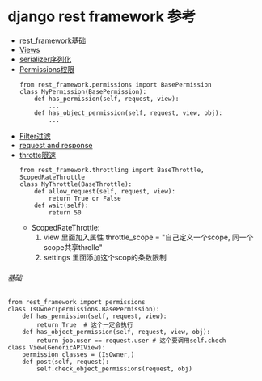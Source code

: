 # django rest framework 参考

* [rest_framework基础](./rest_framework.md)
* [Views](./view.md)
* [serializer序列化](./serializer.md)
* [Permissions权限](./permissions.md)  
    ```
    from rest_framework.permissions import BasePermission
    class MyPermission(BasePermission):
        def has_permission(self, request, view):
            ...
        def has_object_permission(self, request, view, obj):
            ...
    ```
* [Filter过滤](./filter.md)
* [request and response](./request_and_response.md)
* [throtte限速](./throtte.md)
    ```
    from rest_framework.throttling import BaseThrottle, ScopedRateThrottle
    class MyThrottle(BaseThrottle):
        def allow_request(self, request, view):
            return True or False
        def wait(self):
            return 50
    ```
    * ScopedRateThrottle:
        1. view 里面加入属性 throttle_scope = "自己定义一个scope, 同一个scope共享throlle"
        2. settings 里面添加这个scop的条数限制


###### 基础  
    from rest_framework import permissions
    class IsOwner(permissions.BasePermission):
        def has_permission(self, request, view):
            return True  # 这个一定会执行
        def has_object_permission(self, request, view, obj):
            return job.user == request.user # 这个要调用self.chech
    class View(GenericAPIView):
        permission_classes = (IsOwner,)
        def post(self, request):
            self.check_object_permissions(request, obj)
